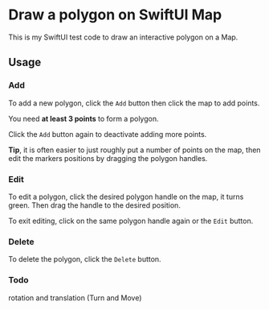 # Draw a polygon on SwiftUI Map

This is my SwiftUI test code to draw an interactive polygon on a Map.

## Usage

### Add

To add a new polygon, click the `Add` button then click the map to add points. 

You need **at least 3 points** to form a polygon.

Click the `Add` button again to deactivate adding more points. 

**Tip**, it is often easier to just roughly put a number of points on the map, then edit the markers positions by dragging the polygon handles.  

### Edit

To edit a polygon, click the desired polygon handle on the map, it turns green.
Then drag the handle to the desired position. 

To exit editing, click on the same polygon handle again or the `Edit` button.

### Delete

To delete the polygon, click the `Delete` button.

### Todo

rotation and translation (Turn and Move)
